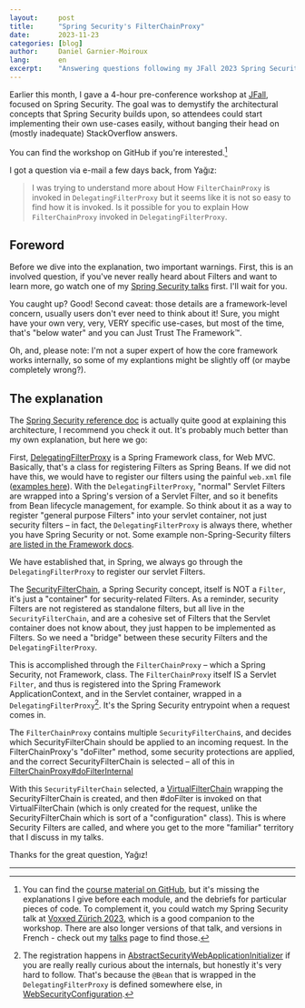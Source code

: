 ```yaml
---
layout:     post
title:      "Spring Security's FilterChainProxy"
date:       2023-11-23
categories: [blog]
author:     Daniel Garnier-Moiroux
lang:       en
excerpt:    "Answering questions following my JFall 2023 Spring Security workshop"
---
```


Earlier this month, I gave a 4-hour pre-conference workshop at [JFall](https://jfall.nl), focused on
Spring Security. The goal was to demystify the architectural concepts that Spring Security builds
upon, so attendees could start implementing their own use-cases easily, without banging their head
on (mostly inadequate) StackOverflow answers.

You can find the workshop on GitHub if you're interested.[^1]

I got a question via e-mail a few days back, from Yağız:

> I was trying to understand more about How `FilterChainProxy` is invoked in `DelegatingFilterProxy`
> but it seems like it is not so easy to find how it is invoked. Is it possible for you to explain
> How `FilterChainProxy` invoked in `DelegatingFilterProxy`.


## Foreword

Before we dive into the explanation, two important warnings. First, this is an involved question, if
you've never really heard about Filters and want to learn more, go watch one of my [Spring Security
talks]() first. I'll wait for you.

You caught up? Good! Second caveat: those details are a framework-level concern, usually users don't
ever need to think about it! Sure, you might have your own very, very, VERY specific use-cases, but
most of the time, that's "below water" and you can Just Trust The Framework™.

Oh, and, please note: I'm not a super expert of how the core framework works internally, so some of
my explantions might be slightly off (or maybe completely wrong?).


## The explanation

The [Spring Security reference doc](https://docs.spring.io/spring-security/reference/servlet/architecture.html)
is actually quite good at explaining this architecture, I recommend you check it out. It's probably
much better than my own explanation, but here we go:


First, [DelegatingFilterProxy](https://docs.spring.io/spring-framework/docs/6.1.0/javadoc-api/org/springframework/web/filter/DelegatingFilterProxy.html)
is a Spring Framework class, for Web MVC. Basically, that's a class for registering Filters as
Spring Beans. If we did not have this, we would have to register our filters using the painful
`web.xml` file ([examples here](https://cloud.google.com/appengine/docs/legacy/standard/java/config/webxml?hl=en)).
With the `DelegatingFilterProxy`, "normal" Servlet Filters are wrapped into a Spring's version of a
Servlet Filter, and so it benefits from Bean lifecycle management, for example. So think about it as
a way to register "general purpose Filters" into your servlet container, not just security filters –
in fact, the `DelegatingFilterProxy` is always there, whether you have Spring Security or not. Some
example non-Spring-Security filters [are listed in the Framework docs](https://docs.spring.io/spring-framework/reference/web/webmvc/filters.html).

We have established that, in Spring, we always go through the `DelegatingFilterProxy` to register 
our servlet Filters.

The [SecurityFilterChain](https://docs.spring.io/spring-security/site/docs/6.1.0/api/org/springframework/security/web/SecurityFilterChain.html),
a Spring Security concept, itself is NOT a `Filter`, it's just a "container" for security-related
Filters. As a reminder, security Filters are not registered as standalone filters, but all live in
the `SecurityFilterChain`, and are a cohesive set of Filters that the Servlet container does not
know about, they just happen to be implemented as Filters. So we need a "bridge" between these
security Filters and the `DelegatingFilterProxy`.

This is accomplished through the `FilterChainProxy` – which a Spring Security, not Framework, class.
The `FilterChainProxy` itself IS a Servlet `Filter`, and thus is registered into the Spring
Framework ApplicationContext, and in the Servlet container, wrapped in a `DelegatingFilterProxy`[^2].
It's the Spring Security entrypoint when a request comes in.

The `FilterChainProxy` contains multiple `SecurityFilterChain`s, and decides which
SecurityFilterChain should be applied to an incoming request. In the FilterChainProxy's "doFilter"
method, some security protections are applied, and the correct SecurityFilterChain is selected – all 
of this in [FilterChainProxy#doFilterInternal](https://github.com/spring-projects/spring-security/blob/3f6b6aa5232fc82223881387fb62565686c45acf/web/src/main/java/org/springframework/security/web/FilterChainProxy.java#L209-L234)

With this `SecurityFilterChain` selected, a [VirtualFilterChain](https://github.com/spring-projects/spring-security/blob/3f6b6aa5232fc82223881387fb62565686c45acf/web/src/main/java/org/springframework/security/web/FilterChainProxy.java#L342-L377) wrapping the SecurityFilterChain is created, and then #doFilter is invoked on that VirtualFilterChain
(which is only created for the request, unlike the SecurityFilterChain which is sort of a
"configuration" class). This is where Security Filters are called, and where you get to the more
"familiar" territory that I discuss in my talks.


Thanks for the great question, Yağız!

---


[^1]: You can find the [course material on GitHub](https://github.com/Kehrlann/spring-security-architecture-workshop/),
      but it's missing the explanations I give before each module, and the debriefs for particular
      pieces of code. To complement it, you could watch my Spring Security talk at
      [Voxxed Zürich 2023](https://www.youtube.com/watch?v=TrCLf9zAQfs), which is a good companion
      to the workshop. There are also longer versions of that talk, and versions in French - check
      out my [talks](/talks) page to find those.

[^2]: The registration happens in [AbstractSecurityWebApplicationInitializer](https://github.com/spring-projects/spring-security/blob/8e93e4715fad221c4d11cc138dcbb93ed1c558a1/web/src/main/java/org/springframework/security/web/context/AbstractSecurityWebApplicationInitializer.java#L133-L141)
      if you are really really curious about the internals, but honestly it's very hard to follow.
      That's because the `@Bean` that is wrapped in the `DelegatingFilterProxy` is defined somewhere
      else, in
      [WebSecurityConfiguration](https://github.com/spring-projects/spring-security/blob/8e93e4715fad221c4d11cc138dcbb93ed1c558a1/config/src/main/java/org/springframework/security/config/annotation/web/configuration/WebSecurityConfiguration.java#L104-L122).


